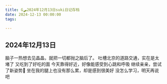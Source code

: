 ```yaml
---
title: G🛹2024年12月13日suki日记存档
date: 2024-12-13 00:00:00
tags:

---
```


## 2024年12月13日

脑子一热想去见晶晶，就把一切都抛之脑后了。
吐槽北京的道路交通，实在是太堵了
又吃到了好吃的面
今天靠得好近，好像能感受到心跳和呼吸
继续亲亲，尝试了新姿势🥰
坐在我的腿上也没有那么累，却是感到很美好
没怎么学习，明天再说吧
